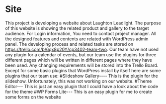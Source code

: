 # Site 
This project is developing a website about Laughton Leadlight. The purpose of this website is showing the related product and gallery to the target audience. For Login information, You need to contact project manager. All the designed features and contents are related with WordPress admin panel. The developing process and related tasks are stored on https://trello.com/b/6qx8p20Y/cp3402-team-two. Our team have not used any plugin for a calendar of events, but our team use the plugins for three different pages which will be written in different pages where they have been used. Any changing requirements will be stored into the Trello Board. Except for some basic plugins that WordPress install by itself here are some plugins that our team use:
#Slideshow Gallery---- This is the plugin for the slideshow. Unfortunately, this was not working on our website.
#Theme Editor--- This is just an easy plugin that I could have a look about the code for the theme
#WP Forms Lite--- This is an easy plugin for me to create some forms on the website

